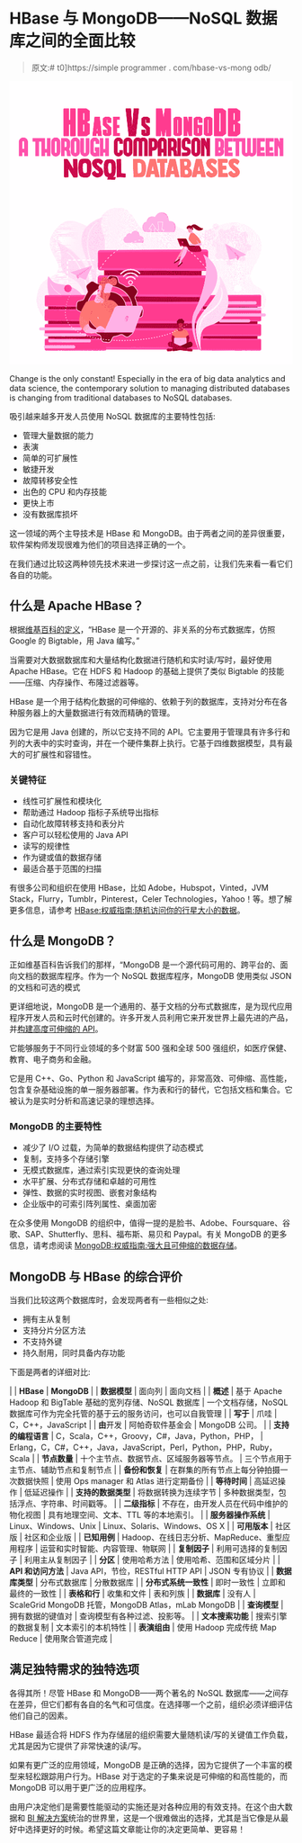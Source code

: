 # HBase 与 MongoDB——NoSQL 数据库之间的全面比较

> 原文:# t0]https://simple programmer . com/hbase-vs-mong odb/

![](img/6b314e1e973a74deee561fab56fec4f2.png)

Change is the only constant! Especially in the era of big data analytics and data science, the contemporary solution to managing distributed databases is changing from traditional databases to NoSQL databases.

吸引越来越多开发人员使用 NoSQL 数据库的主要特性包括:

*   管理大量数据的能力
*   表演
*   简单的可扩展性
*   敏捷开发
*   故障转移安全性
*   出色的 CPU 和内存技能
*   更快上市
*   没有数据库损坏

这一领域的两个主导技术是 HBase 和 MongoDB。由于两者之间的差异很重要，软件架构师发现很难为他们的项目选择正确的一个。

在我们通过比较这两种领先技术来进一步探讨这一点之前，让我们先来看一看它们各自的功能。

## 什么是 Apache HBase？

根据[维基百科的定义](https://en.wikipedia.org/wiki/Apache_HBase)，“HBase 是一个开源的、非关系的分布式数据库，仿照 Google 的 Bigtable，用 Java 编写。”

当需要对大数据数据库和大量结构化数据进行随机和实时读/写时，最好使用 Apache HBase。它在 HDFS 和 Hadoop 的基础上提供了类似 Bigtable 的技能——压缩、内存操作、布隆过滤器等。

HBase 是一个用于结构化数据的可伸缩的、依赖于列的数据库，支持对分布在各种服务器上的大量数据进行有效而精确的管理。

因为它是用 Java 创建的，所以它支持不同的 API。它主要用于管理具有许多行和列的大表中的实时查询，并在一个硬件集群上执行。它基于四维数据模型，具有最大的可扩展性和容错性。

### 关键特征

*   线性可扩展性和模块化
*   帮助通过 Hadoop 指标子系统导出指标
*   自动化故障转移支持和表分片
*   客户可以轻松使用的 Java API
*   读写的规律性
*   作为键或值的数据存储
*   最适合基于范围的扫描

有很多公司和组织在使用 HBase，比如 Adobe，Hubspot，Vinted，JVM Stack，Flurry，Tumblr，Pinterest，Celer Technologies，Yahoo！等。想了解更多信息，请参考 [HBase:权威指南:随机访问你的行星大小的数据](https://www.amazon.com/dp/1449396100/makithecompsi-20)。

## 什么是 MongoDB？

正如维基百科告诉我们的那样，“MongoDB 是一个源代码可用的、跨平台的、面向文档的数据库程序。作为一个 NoSQL 数据库程序，MongoDB 使用类似 JSON 的文档和可选的模式

更详细地说，MongoDB 是一个通用的、基于文档的分布式数据库，是为现代应用程序开发人员和云时代创建的。许多开发人员利用它来开发世界上最先进的产品，并[构建高度可伸缩的 API](https://simpleprogrammer.com/building-highly-scalable-apis/)。

它能够服务于不同行业领域的多个财富 500 强和全球 500 强组织，如医疗保健、教育、电子商务和金融。

它是用 C++、Go、Python 和 JavaScript 编写的，非常高效、可伸缩、高性能，包含复杂基础设施的单一服务器部署。作为表和行的替代，它包括文档和集合。它被认为是实时分析和高速记录的理想选择。

### MongoDB 的主要特性

*   减少了 I/O 过载，为简单的数据结构提供了动态模式
*   复制，支持多个存储引擎
*   无模式数据库，通过索引实现更快的查询处理
*   水平扩展、分布式存储和卓越的可用性
*   弹性、数据的实时视图、嵌套对象结构
*   企业版中的可索引阵列属性、桌面加密

在众多使用 MongoDB 的组织中，值得一提的是脸书、Adobe、Foursquare、谷歌、SAP、Shutterfly、思科、福布斯、易贝和 Paypal。有关 MongoDB 的更多信息，请考虑阅读 [MongoDB:权威指南:强大且可伸缩的数据存储](https://www.amazon.com/dp/1491954469/makithecompsi-20)。

## MongoDB 与 HBase 的综合评价

当我们比较这两个数据库时，会发现两者有一些相似之处:

*   拥有主从复制
*   支持分片分区方法
*   不支持外键
*   持久耐用，同时具备内存功能

下面是两者的详细对比:

|  | **HBase** | **MongoDB** |
| **数据模型** | 面向列 | 面向文档 |
| **概述** | 基于 Apache Hadoop 和 BigTable 基础的宽列存储、NoSQL 数据库 | 一个文档存储，NoSQL 数据库可作为完全托管的基于云的服务访问，也可以自我管理 |
| **写于** | 爪哇 | C，C++，JavaScript |
| **由**开发 | 阿帕奇软件基金会 | MongoDB 公司。 |
| **支持的编程语言** | C，Scala，C++，Groovy，C#，Java，Python，PHP， | Erlang，C，C#，C++，Java，JavaScript，Perl，Python，PHP，Ruby，Scala |
| **节点数量** | 十个主节点、数据节点、区域服务器等节点。 | 三个节点用于主节点、辅助节点和复制节点 |
| **备份和恢复** | 在群集的所有节点上每分钟拍摄一次数据快照 | 使用 Ops manager 和 Atlas 进行定期备份 |
| **等待时间** | 高延迟操作 | 低延迟操作 |
| **支持的数据类型** | 将数据转换为连续字节 | 多种数据类型，包括浮点、字符串、时间戳等。 |
| **二级指标** | 不存在，由开发人员在代码中维护的物化视图 | 具有地理空间、文本、TTL 等的本地索引。 |
| **服务器操作系统** | Linux、Windows、Unix | Linux、Solaris、Windows、OS X |
| **可用版本** | 社区版 | 社区和企业版 |
| **已知用例** | Hadoop、在线日志分析、MapReduce、重型应用程序 | 运营和实时智能、内容管理、物联网 |
| **复制因子** | 利用可选择的复制因子 | 利用主从复制因子 |
| **分区** | 使用哈希方法 | 使用哈希、范围和区域分片 |
| **API 和访问方法** | Java API，节俭，RESTful HTTP API | JSON 专有协议 |
| **数据库类型** | 分布式数据库 | 分散数据库 |
| **分布式系统一致性** | 即时一致性 | 立即和最终的一致性 |
| **表格和行** | 收集和文件 | 表和列族 |
| **数据库** | 没有人 | ScaleGrid MongoDB 托管，MongoDB Atlas，mLab MongoDB |
| **查询模型** | 拥有数据的键值对 | 查询模型有各种过滤、投影等。 |
| **文本搜索功能** | 搜索引擎的数据复制 | 文本索引的本机特性 |
| **表演组由** | 使用 Hadoop 完成传统 Map Reduce | 使用聚合管道完成 |

## 满足独特需求的独特选项

各得其所！尽管 HBase 和 MongoDB——两个著名的 NoSQL 数据库——之间存在差异，但它们都有各自的名气和可信度。在选择哪一个之前，组织必须详细评估他们自己的因素。

HBase 最适合将 HDFS 作为存储层的组织需要大量随机读/写的关键值工作负载，尤其是因为它提供了非常快速的读/写。

如果有更广泛的应用领域，MongoDB 是正确的选择，因为它提供了一个丰富的模型来轻松跟踪用户行为。HBase 对于选定的子集来说是可伸缩的和高性能的，而 MongoDB 可以用于更广泛的应用程序。

由用户决定他们是需要性能驱动的实施还是对各种应用的有效支持。在这个由大数据和 [BI 解决方案](https://www.spec-india.com/services/business-intelligence-services)统治的世界里，这是一个很难做出的选择，尤其是当它像是从最好中选择更好的时候。希望这篇文章能让你的决定更简单、更容易！